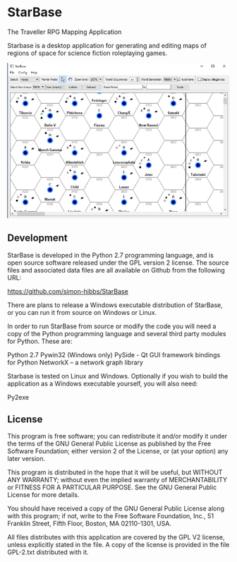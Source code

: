 # StarBase
The Traveller RPG Mapping Application

Starbase is a desktop application for generating and editing maps
of regions of space for science fiction roleplaying games.

![screenshot](https://github.com/simon-hibbs/StarBase/raw/main/docs/images/Application_Window.png)

## Development
StarBase is developed in the Python 2.7 programming language, and is open source software released under the GPL version 2 license. The source files and associated data files are all available on Github from the following URL:

https://github.com/simon-hibbs/StarBase

There are plans to release a Windows executable distribution of StarBase, or you can run it from source on Windows or Linux.

In order to run StarBase from source or modify the code you will need a copy of the Python programming language and several third party modules for Python. These are:

Python 2.7
Pywin32 (Windows only)
PySide -  Qt GUI framework bindings for Python
NetworkX – a network graph library

Starbase is tested on Linux and Windows. Optionally if you wish to build the application as a Windows executable yourself, you will also need:

Py2exe

## License

This program is free software; you can redistribute it and/or
modify it under the terms of the GNU General Public License
as published by the Free Software Foundation; either version 2
of the License, or (at your option) any later version.

This program is distributed in the hope that it will be useful,
but WITHOUT ANY WARRANTY; without even the implied warranty of
MERCHANTABILITY or FITNESS FOR A PARTICULAR PURPOSE.  See the
GNU General Public License for more details.

You should have received a copy of the GNU General Public License
along with this program; if not, write to the Free Software
Foundation, Inc., 51 Franklin Street, Fifth Floor, Boston, MA  02110-1301, USA.

All files distributes with this application are covered by the
GPL V2 license, unless explicitly stated in the file. A copy of the
license is provided in the file GPL-2.txt distributed with it.